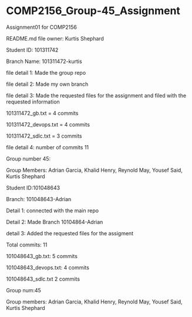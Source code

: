 # COMP2156_Group-45_Assignment

Assignment01 for COMP2156

README.md file owner: Kurtis Shephard

Student ID: 101311742

Branch Name: 101311472-kurtis

file detail 1: Made the group repo

file detail 2: Made my own branch

file detail 3: Made the requested files for the assignment and filed with the requested information

101311472_gb.txt = 4 commits

101311472_devops.txt = 4 commits

101311472_sdlc.txt = 3 commits

file detail 4: number of commits 11 

Group number 45:

Group Members: Adrian Garcia, Khalid Henry, Reynold May, Yousef Said, Kurtis Shephard

Student ID:101048643

Branch: 101048643-Adrian

Detail 1: connected with the main repo

Detail 2: Made Branch 10104864-Adrian

detail 3: Added the requested files for the assigment

Total commits: 11

101048643_gb.txt: 5 commits

101048643_devops.txt: 4 commits

101048643_sdlc.txt 2 commits

Group num:45

Group members: Adrian Garcia, Khalid Henry, Reynold May, Yousef Said, 
Kurtis Shephard

